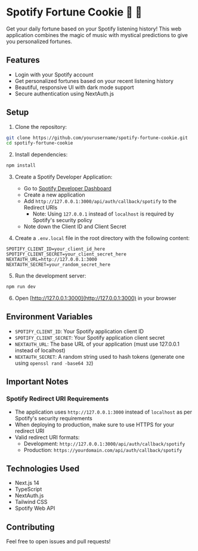 # Spotify Fortune Cookie 🎵 🥠

Get your daily fortune based on your Spotify listening history! This web application combines the magic of music with mystical predictions to give you personalized fortunes.

## Features

- Login with your Spotify account
- Get personalized fortunes based on your recent listening history
- Beautiful, responsive UI with dark mode support
- Secure authentication using NextAuth.js

## Setup

1. Clone the repository:
```bash
git clone https://github.com/yourusername/spotify-fortune-cookie.git
cd spotify-fortune-cookie
```

2. Install dependencies:
```bash
npm install
```

3. Create a Spotify Developer Application:
   - Go to [Spotify Developer Dashboard](https://developer.spotify.com/dashboard)
   - Create a new application
   - Add `http://127.0.0.1:3000/api/auth/callback/spotify` to the Redirect URIs
     - Note: Using `127.0.0.1` instead of `localhost` is required by Spotify's security policy
   - Note down the Client ID and Client Secret

4. Create a `.env.local` file in the root directory with the following content:
```
SPOTIFY_CLIENT_ID=your_client_id_here
SPOTIFY_CLIENT_SECRET=your_client_secret_here
NEXTAUTH_URL=http://127.0.0.1:3000
NEXTAUTH_SECRET=your_random_secret_here
```

5. Run the development server:
```bash
npm run dev
```

6. Open [http://127.0.0.1:3000](http://127.0.0.1:3000) in your browser

## Environment Variables

- `SPOTIFY_CLIENT_ID`: Your Spotify application client ID
- `SPOTIFY_CLIENT_SECRET`: Your Spotify application client secret
- `NEXTAUTH_URL`: The base URL of your application (must use 127.0.0.1 instead of localhost)
- `NEXTAUTH_SECRET`: A random string used to hash tokens (generate one using `openssl rand -base64 32`)

## Important Notes

### Spotify Redirect URI Requirements
- The application uses `http://127.0.0.1:3000` instead of `localhost` as per Spotify's security requirements
- When deploying to production, make sure to use HTTPS for your redirect URI
- Valid redirect URI formats:
  - Development: `http://127.0.0.1:3000/api/auth/callback/spotify`
  - Production: `https://yourdomain.com/api/auth/callback/spotify`

## Technologies Used

- Next.js 14
- TypeScript
- NextAuth.js
- Tailwind CSS
- Spotify Web API

## Contributing

Feel free to open issues and pull requests! 